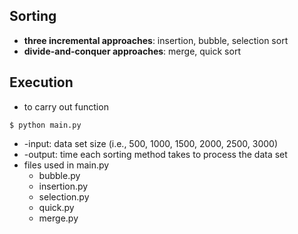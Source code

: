 ## Sorting

* **three incremental approaches**: insertion, bubble, selection sort
* **divide-and-conquer approaches**: merge, quick sort

## Execution

* to carry out function
```
$ python main.py
```
* -input: data set size (i.e., 500, 1000, 1500, 2000, 2500, 3000)
* -output: time each sorting method takes to process the data set
* files used in main.py
	* bubble.py
	* insertion.py
	* selection.py
	* quick.py
	* merge.py
